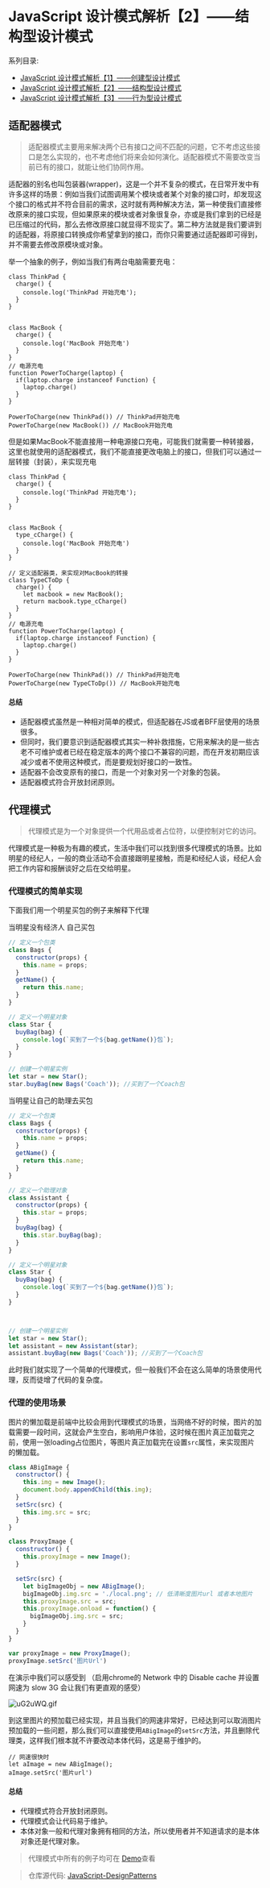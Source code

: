 # JavaScript 设计模式解析【2】——结构型设计模式



系列目录:

- [JavaScript 设计模式解析【1】——创建型设计模式](https://juejin.im/post/5d92079ce51d45780b568325)
- [JavaScript 设计模式解析【2】——结构型设计模式](https://juejin.im/post/5d9563cf6fb9a04e12714447)
- [JavaScript 设计模式解析【3】——行为型设计模式](https://juejin.im/post/5d96f52b6fb9a04e031bec9f)


## 适配器模式

> 适配器模式主要用来解决两个已有接口之间不匹配的问题，它不考虑这些接口是怎么实现的，也不考虑他们将来会如何演化。适配器模式不需要改变当前已有的接口，就能让他们协同作用。

适配器的别名也叫包装器(wrapper)，这是一个并不复杂的模式，在日常开发中有许多这样的场景：例如当我们试图调用某个模块或者某个对象的接口时，却发现这个接口的格式并不符合目前的需求，这时就有两种解决方法，第一种使我们直接修改原来的接口实现，但如果原来的模块或者对象很复杂，亦或是我们拿到的已经是已压缩过的代码，那么去修改原接口就显得不现实了。第二种方法就是我们要讲到的适配器，将原接口转换成你希望拿到的接口，而你只需要通过适配器即可得到，并不需要去修改原模块或对象。

举一个抽象的例子，例如当我们有两台电脑需要充电：

```
class ThinkPad {
  charge() {
    console.log('ThinkPad 开始充电');
  }
}


class MacBook {
  charge() {
    console.log('MacBook 开始充电')
  }
}
// 电源充电
function PowerToCharge(laptop) {
  if(laptop.charge instanceof Function) {
    laptop.charge()
  }
}

PowerToCharge(new ThinkPad()) // ThinkPad开始充电
PowerToCharge(new MacBook()) // MacBook开始充电
```

但是如果MacBook不能直接用一种电源接口充电，可能我们就需要一种转接器，这里也就使用的适配器模式，我们不能直接更改电脑上的接口，但我们可以通过一层转接（封装），来实现充电

```
class ThinkPad {
  charge() {
    console.log('ThinkPad 开始充电');
  }
}


class MacBook {
  type_cCharge() {
    console.log('MacBook 开始充电')
  }
}

// 定义适配器类，来实现对MacBook的转接
class TypeCToDp {
  charge() {
    let macbook = new MacBook();
    return macbook.type_cCharge()
  }
}
// 电源充电
function PowerToCharge(laptop) {
  if(laptop.charge instanceof Function) {
    laptop.charge()
  }
}

PowerToCharge(new ThinkPad()) // ThinkPad开始充电
PowerToCharge(new TypeCToDp()) // MacBook开始充电
```



#### 总结

- 适配器模式虽然是一种相对简单的模式，但适配器在JS或者BFF层使用的场景很多。
- 但同时，我们要意识到适配器模式其实一种补救措施，它用来解决的是一些古老不可维护或者已经在稳定版本的两个接口不兼容的问题，而在开发初期应该减少或者不使用这种模式，而是要规划好接口的一致性。
- 适配器不会改变原有的接口，而是一个对象对另一个对象的包装。
- 适配器模式符合开放封闭原则。



## 代理模式

> 代理模式是为一个对象提供一个代用品或者占位符，以便控制对它的访问。

代理模式是一种极为有趣的模式，生活中我们可以找到很多代理模式的场景。比如明星的经纪人，一般的商业活动不会直接跟明星接触，而是和经纪人谈，经纪人会把工作内容和报酬谈好之后在交给明星。

### 代理模式的简单实现

下面我们用一个明星买包的例子来解释下代理

 当明星没有经济人 自己买包

```javascript
// 定义一个包类
class Bags {
  constructor(props) {
    this.name = props;
  }
  getName() {
    return this.name;
  }
}

// 定义一个明星对象
class Star {
  buyBag(bag) {
    console.log(`买到了一个${bag.getName()}包`);
  }
}

// 创建一个明星实例
let star = new Star();
star.buyBag(new Bags('Coach')); //买到了一个Coach包
```

当明星让自己的助理去买包

```javascript
// 定义一个包类
class Bags {
  constructor(props) {
    this.name = props;
  }
  getName() {
    return this.name;
  }
}

// 定义一个助理对象
class Assistant {
  constructor(props) {
    this.star = props;
  }
  buyBag(bag) {
    this.star.buyBag(bag);
  }
}

// 定义一个明星对象
class Star {
  buyBag(bag) {
    console.log(`买到了一个${bag.getName()}包`);
  }
}



// 创建一个明星实例
let star = new Star();
let assistant = new Assistant(star);
assistant.buyBag(new Bags('Coach')); //买到了一个Coach包
```

此时我们就实现了一个简单的代理模式，但一般我们不会在这么简单的场景使用代理，反而徒增了代码的复杂度。



### 代理的使用场景

图片的懒加载是前端中比较会用到代理模式的场景，当网络不好的时候，图片的加载需要一段时间，这就会产生空白，影响用户体验，这时候在图片真正加载完之前，使用一张loading占位图片，等图片真正加载完在设置`src`属性，来实现图片的懒加载。

```javascript
class ABigImage {
  constructor() {
    this.img = new Image();
    document.body.appendChild(this.img);
  }
  setSrc(src) {
    this.img.src = src;
  }
}

class ProxyImage {
  constructor() {
    this.proxyImage = new Image();
  }

  setSrc(src) {
    let bigImageObj = new ABigImage();
    bigImageObj.img.src = './local.png'; // 低清晰度图片url 或者本地图片
    this.proxyImage.src = src;
    this.proxyImage.onload = function() {
      bigImageObj.img.src = src;
    }
  }
}

var proxyImage = new ProxyImage();
proxyImage.setSrc('图片Url')
```

在演示中我们可以感受到 （启用chrome的 Network 中的 Disable cache 并设置网速为 slow 3G 会让我们有更直观的感受）

![uG2uWQ.gif](https://user-gold-cdn.xitu.io/2019/10/3/16d8f8fadb1c3b6d?w=1842&h=862&f=gif&s=465203)

到这里图片的预加载已经实现，并且当我们的网速非常好，已经达到可以取消图片预加载的一些问题，那么我们可以直接使用`ABigImage`的`setSrc`方法，并且删除代理类，这样我们根本就不许要改动本体代码，这是易于维护的。

```
// 网速很快时
let aImage = new ABigImage();
aImage.setSrc('图片url')
```

#### 总结

- 代理模式符合开放封闭原则。
- 代理模式会让代码易于维护。
- 本体对象一般和代理对象拥有相同的方法，所以使用者并不知道请求的是本体对象还是代理对象。



> 代理模式中所有的例子均可在 [Demo](<https://github.com/Reaper622/JavaScript-DesignPatterns/tree/master/Proxy>)查看


> 仓库源代码: [JavaScript-DesignPatterns](https://github.com/Reaper622/JavaScript-DesignPatterns)